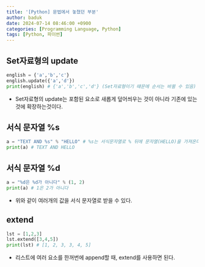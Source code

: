 ```yaml
---
title: '[Python] 문법에서 놓쳤던 부분'
author: baduk
date: 2024-07-14 08:46:00 +0900
categories: [Programming Language, Python]
tags: [Python, 파이썬]
---
```


## Set자료형의 update
```python
english = {'a','b','c'}
english.update({'a','d'})
print(english) # {'a','b','c','d'} (Set자료형이기 떄문에 순서는 바뀔 수 있음)
```
- Set자료형의 update는 포함된 요소로 새롭게 덮어씌우는 것이 아니라 기존에 있는 것에 확장하는것이다.

## 서식 문자열 %s
```python
a = "TEXT AND %s" % "HELLO" # %s는 서식문자열로 % 뒤에 문자열(HELLO)을 가져온다.
print(a) # TEXT AND HELLO
```

## 서식 문자열 %d
```python
a = "%d은 %d가 아니다" % (1, 2)
print(a) # 1은 2가 아니다
```
- 위와 같이 여러개의 값을 서식 문자열로 받을 수 있다.

## extend
```python
lst = [1,2,3]
lst.extend([3,4,5])
print(lst) # [1, 2, 3, 3, 4, 5]
```
- 리스트에 여러 요소를 한꺼번에 append할 때, extend를 사용하면 된다.